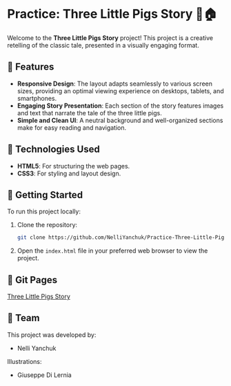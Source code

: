 ﻿# Practice: Three Little Pigs Story 🐷🏠

Welcome to the **Three Little Pigs Story** project! This project is a creative retelling of the classic tale, presented in a visually engaging format.

## 🌟 Features

- **Responsive Design**: The layout adapts seamlessly to various screen sizes, providing an optimal viewing experience on desktops, tablets, and smartphones.
- **Engaging Story Presentation**: Each section of the story features images and text that narrate the tale of the three little pigs.
- **Simple and Clean UI**: A neutral background and well-organized sections make for easy reading and navigation.

## 🎨 Technologies Used

- **HTML5**: For structuring the web pages.
- **CSS3**: For styling and layout design.

## 🚀 Getting Started

To run this project locally:

1. Clone the repository:
    ```bash
    git clone https://github.com/NelliYanchuk/Practice-Three-Little-Pigs.git
    ```
2. Open the `index.html` file in your preferred web browser to view the project.

## 📸 Git Pages

[Three Little Pigs Story](https://nelliyanchuk.github.io/Practice-Three-Little-Pigs/)

## 👥 Team

This project was developed by:
- Nelli Yanchuk

Illustrations:
- Giuseppe Di Lernia
